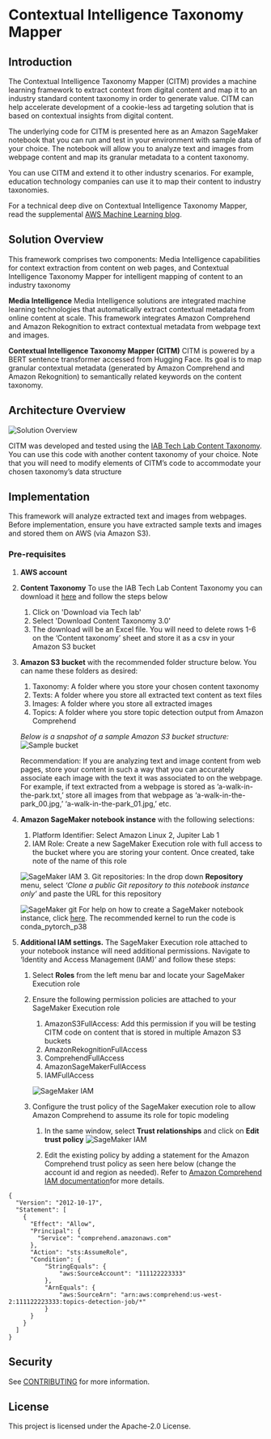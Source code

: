 
# **Contextual Intelligence Taxonomy Mapper**


## Introduction
The Contextual Intelligence Taxonomy Mapper (CITM) provides a machine learning framework to extract context from digital content and map it to an industry standard content taxonomy in order to generate value. CITM can help accelerate development of a cookie-less ad targeting solution that is based on contextual insights from digital content. 

The underlying code for CITM is presented here as an Amazon SageMaker notebook that you can run and test in your environment with sample data of your choice. The notebook will allow you to analyze text and images from webpage content and map its granular metadata to a content taxonomy.

You can use CITM and extend it to other industry scenarios. For example, education technology companies can use it to map their content to industry taxonomies.

For a technical deep dive on Contextual Intelligence Taxonomy Mapper, read the supplemental [AWS Machine Learning blog](https://aws.amazon.com/blogs/machine-learning/build-taxonomy-based-contextual-targeting-using-aws-media-intelligence-and-hugging-face-bert/).

## **Solution Overview**

This framework comprises two components: Media Intelligence capabilities for context extraction from content on web pages, and Contextual Intelligence Taxonomy Mapper for intelligent mapping of content to an industry taxonomy

**Media Intelligence**
Media Intelligence solutions are integrated machine learning technologies that automatically extract contextual metadata from online content at scale. This framework integrates Amazon Comprehend and Amazon Rekognition to extract contextual metadata from webpage text and images.

**Contextual Intelligence Taxonomy Mapper (CITM)**
CITM is powered by a  BERT sentence transformer accessed from Hugging Face. Its goal is to map granular contextual metadata (generated by Amazon Comprehend and Amazon Rekognition) to semantically related keywords on the content taxonomy.




## **Architecture Overview**

![Solution Overview](assets/solution-overview.png)


CITM was developed and tested using the [IAB Tech Lab Content Taxonomy](https://iabtechlab.com/standards/content-taxonomy/). You can use this code with another content taxonomy of your choice. Note that you will need to modify elements of CITM’s code to accommodate your chosen taxonomy’s data structure

## **Implementation**

This framework will analyze extracted text and images from webpages. Before implementation, ensure you have extracted sample texts and images and stored them on AWS (via Amazon S3).

### **Pre-requisites**

1. **AWS account**
2. **Content Taxonomy** To use the IAB Tech Lab Content Taxonomy you can download it [here](https://www.iab.com/guidelines/content-taxonomy/) and follow the steps below
    1. Click on 'Download via Tech lab'
    2. Select 'Download Content Taxonomy 3.0'
    3. The download will be an Excel file. You will need to delete rows 1-6 on the ‘Content taxonomy’ sheet and store it as a csv in your Amazon S3 bucket
3. **Amazon S3 bucket** with the recommended folder structure below. You can name these folders as desired:
    1. Taxonomy: A folder where you store your chosen content taxonomy
    2. Texts: A folder where you store all extracted text content as text files
    3. Images: A folder where you store all extracted images
    4. Topics: A folder where you store topic detection output from Amazon Comprehend

    *Below is a snapshot of a sample Amazon S3 bucket structure:*
    ![Sample bucket](assets/sample-bucket.png)

          

    Recommendation: If you are analyzing text and image content from web pages, store your content in such a way that you can accurately associate each image with the text it was associated to on the webpage. For example, if text extracted from a webpage is stored as ’a-walk-in-the-park.txt,’ store all images from that webpage as ‘a-walk-in-the-park_00.jpg,’ ‘a-walk-in-the-park_01.jpg,’ etc. 


4. **Amazon SageMaker notebook instance** with the following selections:
    1. Platform Identifier: Select Amazon Linux 2, Jupiter Lab 1
    2. IAM Role: Create a new SageMaker Execution role with full access to the bucket where you are storing your content. Once created, take note of the name of this role

    ![SageMaker IAM](assets/sagemaker-iam.png)
    3. Git repositories: In the drop down **Repository** menu, select *‘Clone a public Git repository to this notebook instance only’* and paste the URL for this repository
    
     ![SageMaker git](assets/sagemaker-git-repo.png)
    For help on how to create a SageMaker notebook instance, click [here](https://docs.aws.amazon.com/sagemaker/latest/dg/gs-setup-working-env.html.). The recommended kernel to run the code is conda_pytorch_p38


5. **Additional IAM settings.** The SageMaker Execution role attached to your notebook instance will need additional permissions.  Navigate to ‘Identity and Access Management (IAM)’ and follow these steps:
    1. Select **Roles** from the left menu bar and locate your SageMaker Execution role
    2. Ensure the following permission policies are attached to your SageMaker Execution role
        1. AmazonS3FullAccess: Add this permission if you will be testing CITM code on content that is stored in multiple Amazon S3 buckets
        2. AmazonRekognitionFullAccess
        3. ComprehendFullAccess
        4. AmazonSageMakerFullAccess
        5. IAMFullAccess

        ![SageMaker IAM](assets/sagemaker-iam-permissions.png)
    3. Configure the trust policy of the SageMaker execution role to allow Amazon Comprehend to assume its role for topic modeling
        1. In the same window, select **Trust relationships** and click on **Edit trust policy**
         ![SageMaker IAM](assets/sagemaker-iam-trust-policy.png)

        2. Edit the existing policy by adding a statement for the Amazon Comprehend trust policy as seen here below (change the account id and region as needed). Refer to [Amazon Comprehend IAM documentation](https://docs.aws.amazon.com/comprehend/latest/dg/access-control-managing-permissions.html#auth-role-permissions)for more details.

```
{
  "Version": "2012-10-17",
  "Statement": [
    {
      "Effect": "Allow",
      "Principal": {
        "Service": "comprehend.amazonaws.com"
      },
      "Action": "sts:AssumeRole",
      "Condition": {
          "StringEquals": {
              "aws:SourceAccount": "111122223333"
          },
          "ArnEquals": {
              "aws:SourceArn": "arn:aws:comprehend:us-west-2:111122223333:topics-detection-job/*"
          }
      }
    }
  ]
}
```


## Security

See [CONTRIBUTING](CONTRIBUTING.md#security-issue-notifications) for more information.

## License

This project is licensed under the Apache-2.0 License.



